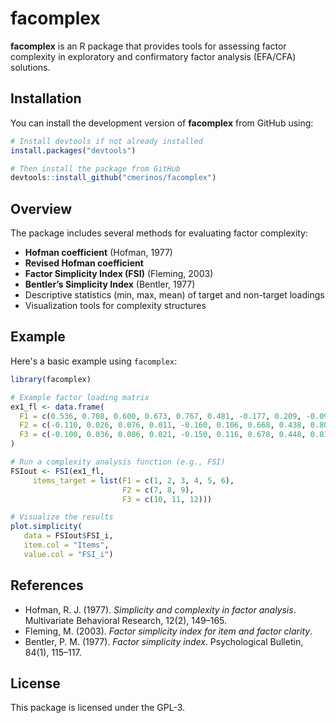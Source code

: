 # facomplex

**facomplex** is an R package that provides tools for assessing factor complexity in exploratory and confirmatory factor analysis (EFA/CFA) solutions.

<!-- badges: start -->

<!-- badges: end -->

## Installation

You can install the development version of **facomplex** from GitHub using:

``` r
# Install devtools if not already installed
install.packages("devtools")

# Then install the package from GitHub
devtools::install_github("cmerinos/facomplex")
```

## Overview

The package includes several methods for evaluating factor complexity:

-   **Hofman coefficient** (Hofman, 1977)
-   **Revised Hofman coefficient**
-   **Factor Simplicity Index (FSI)** (Fleming, 2003)
-   **Bentler’s Simplicity Index** (Bentler, 1977)
-   Descriptive statistics (min, max, mean) of target and non-target loadings
-   Visualization tools for complexity structures

## Example

Here's a basic example using `facomplex`:

``` r
library(facomplex)

# Example factor loading matrix
ex1_fl <- data.frame(
  F1 = c(0.536, 0.708, 0.600, 0.673, 0.767, 0.481, -0.177, 0.209, -0.097, -0.115, 0.047, 0.024),
  F2 = c(-0.110, 0.026, 0.076, 0.011, -0.160, 0.106, 0.668, 0.438, 0.809, 0.167, 0.128, 0.041),
  F3 = c(-0.100, 0.036, 0.086, 0.021, -0.150, 0.116, 0.678, 0.448, 0.819, 0.577, 0.738, 0.751)
)

# Run a complexity analysis function (e.g., FSI)
FSIout <- FSI(ex1_fl,  
     items_target = list(F1 = c(1, 2, 3, 4, 5, 6),
                         F2 = c(7, 8, 9),
                         F3 = c(10, 11, 12)))

# Visualize the results
plot.simplicity(
   data = FSIout$FSI_i,
   item.col = "Items",
   value.col = "FSI_i")
```

## References

-   Hofman, R. J. (1977). *Simplicity and complexity in factor analysis*. Multivariate Behavioral Research, 12(2), 149–165.
-   Fleming, M. (2003). *Factor simplicity index for item and factor clarity*.
-   Bentler, P. M. (1977). *Factor simplicity index*. Psychological Bulletin, 84(1), 115–117.

## License

This package is licensed under the GPL-3.
